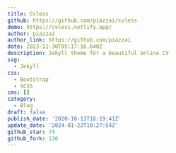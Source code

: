 ```yaml
---
title: Cvless
github: https://github.com/piazzai/cvless
demo: https://cvless.netlify.app/
author: piazzai
author_link: https://github.com/piazzai
date: 2023-11-30T05:17:16.640Z
description: Jekyll theme for a beautiful online CV
ssg:
  - Jekyll
css:
  - Bootstrap
  - SCSS
cms: []
category:
  - Blog
draft: false
publish_date: '2020-10-13T16:19:41Z'
update_date: '2024-01-22T10:27:54Z'
github_star: 74
github_fork: 126
---
```

